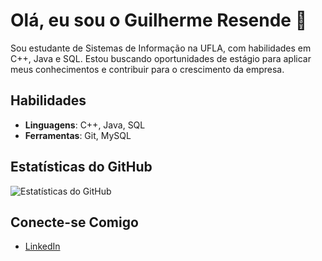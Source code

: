# Olá, eu sou o Guilherme Resende 👋

Sou estudante de Sistemas de Informação na UFLA, com habilidades em C++, Java e SQL. Estou buscando oportunidades de estágio para aplicar meus conhecimentos e contribuir para o crescimento da empresa.

## Habilidades
- **Linguagens**: C++, Java, SQL
- **Ferramentas**: Git, MySQL
<!--
## Projetos
- [Projeto 1](https://github.com/Guilherme-Resende-Mendes/projeto1): Um sistema de gerenciamento de banco de dados.
- [Projeto 2](https://github.com/Guilherme-Resende-Mendes/projeto2): Um aplicativo Java para automação de tarefas.
-->
## Estatísticas do GitHub
![Estatísticas do GitHub](https://github-readme-stats.vercel.app/api?username=Guilherme-Resende-Mendes&show_icons=true&theme=radical)

## Conecte-se Comigo
- [LinkedIn](https://www.linkedin.com/in/guilherme-resende-mendes-99a074203/)

